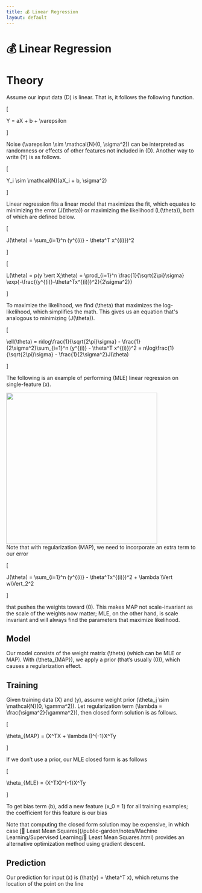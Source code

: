 ```yaml
---
title: 💰 Linear Regression
layout: default
---
```


# 💰 Linear Regression

# Theory
Assume our input data \(D\) is linear. That is, it follows the following function.

\[

 Y = aX + b + \varepsilon 

\]

Noise \(\varepsilon \sim \mathcal{N}(0, \sigma^2)\) can be interpreted as randomness or effects of other features not included in \(D\). Another way to write \(Y\) is as follows.

\[

 Y_i \sim \mathcal{N}(aX_i + b, \sigma^2) 

\]

Linear regression fits a linear model that maximizes the fit, which equates to minimizing the error \(J(\theta)\) or maximizing the likelihood \(L(\theta)\), both of which are defined below.

\[

 J(\theta) = \sum_{i=1}^n (y^{(i)} - \theta^T x^{(i)})^2 

\]

\[

 L(\theta) = p(y \vert X;\theta) = \prod_{i=1}^n \frac{1}{\sqrt{2\pi}\sigma} \exp\{-\frac{(y^{(i)}-\theta^Tx^{(i)})^2}{2\sigma^2}\} 

\]

To maximize the likelihood, we find \(\theta\) that maximizes the log-likelihood, which simplifies the math. This gives us an equation that's analogous to minimizing \(J(\theta)\).

\[

 \ell(\theta) = n\log\frac{1}{\sqrt{2\pi}\sigma} - \frac{1}{2\sigma^2}\sum_{i=1}^n (y^{(i)} - \theta^T x^{(i)})^2 = n\log\frac{1}{\sqrt{2\pi}\sigma} - \frac{1}{2\sigma^2}J(\theta) 

\]

The following is an example of performing (MLE) linear regression on single-feature \(x\).
<div>
<img src="attachment:notes/Attachments/notes/Attachments/20221229103224.png.png" width="400"/>
</div>
Note that with regularization (MAP), we need to incorporate an extra term to our error

\[

J(\theta) = \sum_{i=1}^n (y^{(i)} - \theta^Tx^{(i)})^2 + \lambda \Vert w\Vert_2^2

\]

 that pushes the weights toward \(0\). This makes MAP not scale-invariant as the scale of the weights now matter; MLE, on the other hand, is scale invariant and will always find the parameters that maximize likelihood.

## Model
Our model consists of the weight matrix \(\theta\) (which can be MLE or MAP). With \(\theta_{MAP}\), we apply a prior (that’s usually \(0\)), which causes a regularization effect.

## Training
Given training data \(X\) and \(y\), assume weight prior \(\theta_j \sim \mathcal{N}(0, \gamma^2)\). Let regularization term \(\lambda = \frac{\sigma^2}{\gamma^2}\), then closed form solution is as follows.

\[

 \theta_{MAP} = (X^TX + \lambda I)^{-1}X^Ty 

\]

If we don’t use a prior, our MLE closed form is as follows

\[

 \theta_{MLE} = (X^TX)^{-1}X^Ty 

\]

To get bias term \(b\), add a new feature \(x_0 = 1\) for all training examples; the coefficient for this feature is our bias

Note that computing the closed form solution may be expensive, in which case [🗼 Least Mean Squares](/public-garden/notes/Machine Learning/Supervised Learning/🗼 Least Mean Squares.html) provides an alternative optimization method using gradient descent.

## Prediction
Our prediction for input \(x\) is \(\hat{y} = \theta^T x\), which returns the location of the point on the line